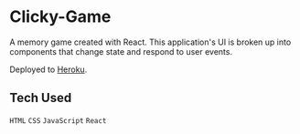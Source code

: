 # Clicky-Game
A memory game created with React. This application's UI is broken up into components that change state and respond to user events.

Deployed to [Heroku](https://stark-woodland-31868.herokuapp.com/).

## Tech Used
`HTML`
`CSS`
`JavaScript`
`React`